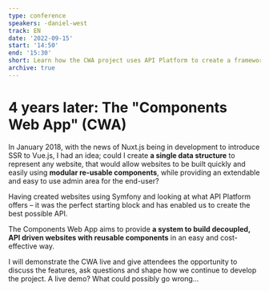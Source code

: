 ```yaml
---
type: conference
speakers: -daniel-west
track: EN
date: '2022-09-15'
start: '14:50'
end: '15:30'
short: Learn how the CWA project uses API Platform to create a framework for building any website using reusable components
archive: true
---
```


# 4 years later: The "Components Web App" (CWA)

In January 2018, with the news of Nuxt.js being in development to introduce SSR to Vue.js, I had an idea; could I create **a single data structure** to represent any website, that would allow websites to be built quickly and easily using **modular re-usable components**, while providing an extendable and easy to use admin area for the end-user?

Having created websites using Symfony and looking at what API Platform offers – it was the perfect starting block and has enabled us to create the best possible API.

The Components Web App aims to provide **a system to build decoupled, API driven websites with reusable components** in an easy and cost-effective way.

I will demonstrate the CWA live and give attendees the opportunity to discuss the features, ask questions and shape how we continue to develop the project. A live demo? What could possibly go wrong…






